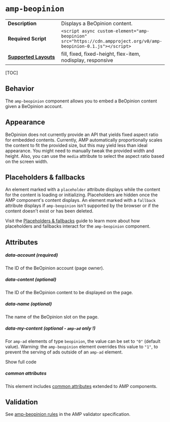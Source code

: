 <!---
Copyright 2015 The AMP HTML Authors. All Rights Reserved.

Licensed under the Apache License, Version 2.0 (the "License");
you may not use this file except in compliance with the License.
You may obtain a copy of the License at

      http://www.apache.org/licenses/LICENSE-2.0

Unless required by applicable law or agreed to in writing, software
distributed under the License is distributed on an "AS-IS" BASIS,
WITHOUT WARRANTIES OR CONDITIONS OF ANY KIND, either express or implied.
See the License for the specific language governing permissions and
limitations under the License.
-->

# <a name="amp-beopinion"></a> `amp-beopinion`

<table>
  <tr>
    <td width="40%"><strong>Description</strong></td>
    <td>Displays a BeOpinion content.</td>
  </tr>
  <tr>
    <td width="40%"><strong>Required Script</strong></td>
    <td><code>&lt;script async custom-element="amp-beopinion" src="https://cdn.ampproject.org/v0/amp-beopinion-0.1.js">&lt;/script></code></td>
  </tr>
  <tr>
    <td class="col-fourty"><strong><a href="https://www.ampproject.org/docs/guides/responsive/control_layout.html">Supported Layouts</a></strong></td>
    <td>fill, fixed, fixed-height, flex-item, nodisplay, responsive</td>
  </tr>
</table>

[TOC]

## Behavior

The `amp-beopinion` component allows you to embed a BeOpinion content given a BeOpinion account.  


## Appearance

BeOpinion does not currently provide an API that yields fixed aspect ratio for embedded contents. Currently, AMP automatically proportionally scales the content to fit the provided size, but this may yield less than ideal appearance. You might need to manually tweak the provided width and height. Also, you can use the `media` attribute to select the aspect ratio based on the screen width.

## Placeholders & fallbacks

An element marked with a `placeholder` attribute displays while the content for the content is loading or initializing.  Placeholders are hidden once the AMP component's content displays. An element marked with a `fallback` attribute displays if `amp-beopinion` isn't supported by the browser or if the content doesn't exist or has been deleted.

Visit the [Placeholders & fallbacks](https://www.ampproject.org/docs/guides/responsive/placeholders) guide to learn more about how placeholders and fallbacks interact for the `amp-beopinion` component.

## Attributes

##### data-account (required)

The ID of the BeOpinion account (page owner).

##### data-content (optional)

The ID of the BeOpinion content to be displayed on the page.

##### data-name (optional)
The name of the BeOpinion slot on the page.

##### data-my-content (optional - `amp-ad` only !)

For `amp-ad` elements of type `beopinion`, the value can be set to `"0"` (default value).
Warning: the `amp-beopinion` element overrides this value to `"1"`, to prevent the serving of ads outside of an `amp-ad` element.

<div>
<amp-iframe height="202"
            layout="fixed-height"
            sandbox="allow-scripts allow-forms allow-same-origin"
            resizable
            src="https://ampproject-b5f4c.firebaseapp.com/examples/ampbeopinion.options.embed.html">
  <div overflow tabindex="0" role="button" aria-label="Show more">Show full code</div>
  <div placeholder></div>
</amp-iframe>
</div>

##### common attributes

This element includes [common attributes](https://www.ampproject.org/docs/reference/common_attributes) extended to AMP components.

## Validation

See [amp-beopinion rules](https://github.com/ampproject/amphtml/blob/master/extensions/amp-beopinion/validator-amp-beopinion.protoascii) in the AMP validator specification.
